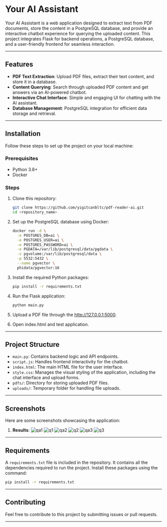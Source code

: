 # Your AI Assistant

Your AI Assistant is a web application designed to extract text from PDF documents, store the content in a PostgreSQL database, and provide an interactive chatbot experience for querying the uploaded content. This project integrates Flask for backend operations, a PostgreSQL database, and a user-friendly frontend for seamless interaction.

---

## Features
- **PDF Text Extraction**: Upload PDF files, extract their text content, and store it in a database.
- **Content Querying**: Search through uploaded PDF content and get answers via an AI-powered chatbot.
- **Interactive Chat Interface**: Simple and engaging UI for chatting with the AI assistant.
- **Database Management**: PostgreSQL integration for efficient data storage and retrieval.

---

## Installation

Follow these steps to set up the project on your local machine:

### Prerequisites
- Python 3.8+
- Docker

### Steps
1. Clone this repository:
    ```bash
    git clone https://github.com/yigitcanbltc/pdf-reader-ai.git
    cd <repository_name>
    ```

2. Set up the PostgreSQL database using Docker:
    ```bash
    docker run -d \
      -e POSTGRES_DB=ai \
      -e POSTGRES_USER=ai \
      -e POSTGRES_PASSWORD=ai \
      -e PGDATA=/var/lib/postgresql/data/pgdata \
      -v pgvolume:/var/lib/postgresql/data \
      -p 5532:5432 \
      --name pgvector \
      phidata/pgvector:16
    ```

3. Install the required Python packages:
    ```bash
    pip install -r requirements.txt
    ```

4. Run the Flask application:
    ```bash
    python main.py
    ```

5. Upload a PDF file through the http://127.0.0.1:5000.

6. Open index.html and test application.

---

## Project Structure
- `main.py`: Contains backend logic and API endpoints.
- `script.js`: Handles frontend interactivity for the chatbot.
- `index.html`: The main HTML file for the user interface.
- `style.css`: Manages the visual styling of the application, including the chat interface and upload forms.
- `pdfs/`: Directory for storing uploaded PDF files.
- `uploads/`: Temporary folder for handling file uploads.

---

## Screenshots
Here are some screenshots showcasing the application:
1. **Results**:
   ![qa1](https://github.com/user-attachments/assets/d2f5e75f-67f0-4c8d-ab59-1a23c03a8c9d)
   ![q1](https://github.com/user-attachments/assets/600943cb-29a5-4e6f-aa75-39e96a3aec83)
   ![qa2](https://github.com/user-attachments/assets/2581fc47-d008-4e39-a0b0-00426b470f7b)
   ![q2](https://github.com/user-attachments/assets/d791909f-8773-4f4f-8eff-e1ef8d9b882b)
   ![qa3](https://github.com/user-attachments/assets/10fccbe5-9e5a-4a44-925a-3dfa8282f758)
   ![q3](https://github.com/user-attachments/assets/4fefc8fe-7d92-4084-9e42-d77f4e4706ad)

---

## Requirements

A `requirements.txt` file is included in the repository. It contains all the dependencies required to run the project. Install these packages using the command:

```bash
pip install -r requirements.txt
```

---

## Contributing
Feel free to contribute to this project by submitting issues or pull requests.

---




